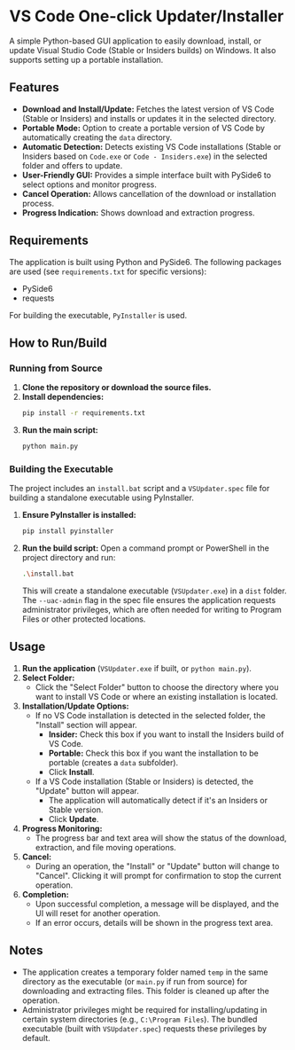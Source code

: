 # VS Code One-click Updater/Installer

A simple Python-based GUI application to easily download, install, or update Visual Studio Code (Stable or Insiders builds) on Windows. It also supports setting up a portable installation.

## Features

- **Download and Install/Update:** Fetches the latest version of VS Code (Stable or Insiders) and installs or updates it in the selected directory.
- **Portable Mode:** Option to create a portable version of VS Code by automatically creating the `data` directory.
- **Automatic Detection:** Detects existing VS Code installations (Stable or Insiders based on `Code.exe` or `Code - Insiders.exe`) in the selected folder and offers to update.
- **User-Friendly GUI:** Provides a simple interface built with PySide6 to select options and monitor progress.
- **Cancel Operation:** Allows cancellation of the download or installation process.
- **Progress Indication:** Shows download and extraction progress.

## Requirements

The application is built using Python and PySide6. The following packages are used (see `requirements.txt` for specific versions):

- PySide6
- requests

For building the executable, `PyInstaller` is used.

## How to Run/Build

### Running from Source

1.  **Clone the repository or download the source files.**
2.  **Install dependencies:**
    ```bash
    pip install -r requirements.txt
    ```
3.  **Run the main script:**
    ```bash
    python main.py
    ```

### Building the Executable

The project includes an `install.bat` script and a `VSUpdater.spec` file for building a standalone executable using PyInstaller.

1.  **Ensure PyInstaller is installed:**
    ```bash
    pip install pyinstaller
    ```
2.  **Run the build script:**
    Open a command prompt or PowerShell in the project directory and run:
    ```bash
    .\install.bat
    ```
    This will create a standalone executable (`VSUpdater.exe`) in a `dist` folder. The `--uac-admin` flag in the spec file ensures the application requests administrator privileges, which are often needed for writing to Program Files or other protected locations.

## Usage

1.  **Run the application** (`VSUpdater.exe` if built, or `python main.py`).
2.  **Select Folder:**
    - Click the "Select Folder" button to choose the directory where you want to install VS Code or where an existing installation is located.
3.  **Installation/Update Options:**
    - If no VS Code installation is detected in the selected folder, the "Install" section will appear.
        - **Insider:** Check this box if you want to install the Insiders build of VS Code.
        - **Portable:** Check this box if you want the installation to be portable (creates a `data` subfolder).
        - Click **Install**.
    - If a VS Code installation (Stable or Insiders) is detected, the "Update" button will appear.
        - The application will automatically detect if it's an Insiders or Stable version.
        - Click **Update**.
4.  **Progress Monitoring:**
    - The progress bar and text area will show the status of the download, extraction, and file moving operations.
5.  **Cancel:**
    - During an operation, the "Install" or "Update" button will change to "Cancel". Clicking it will prompt for confirmation to stop the current operation.
6.  **Completion:**
    - Upon successful completion, a message will be displayed, and the UI will reset for another operation.
    - If an error occurs, details will be shown in the progress text area.

## Notes

- The application creates a temporary folder named `temp` in the same directory as the executable (or `main.py` if run from source) for downloading and extracting files. This folder is cleaned up after the operation.
- Administrator privileges might be required for installing/updating in certain system directories (e.g., `C:\Program Files`). The bundled executable (built with `VSUpdater.spec`) requests these privileges by default.
